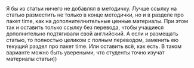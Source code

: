 Я бы из статьи ничего не добавлял в методичку. Лучше ссылку на статью разместить не только в конце методички, но и в разделе про пакет time, как на дополнителнительные ценные материалы. При этом так и оставить только ссылку без перевода, чтобы учащиеся дополнительно подтягивали свой английский.
А если и размещать статью, то полностью целиком с полным переводом, заменить ею текущий раздел про пакет time.
Или оставить всё, как есть. В таком варианте можно быть увереными, что студенты точно изучат материалы статьи))